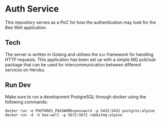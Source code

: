 # Auth Service
This repository serves as a PoC for how the authentication may look for the Bee Well application.
## Tech
The server is written in Golang and utilises the `Gin` framework for handling HTTP requests. This application has been set up with a simple MQ pub/sub package that can be used for intercommunication between different services on Heroku. 
## Run Dev
Make sure to run a development PostgreSQL through docker using the following commands:
```
docker run -e POSTGRES_PASSWORD=password -p 5432:5432 postgres:alpine
docker run -d -h bee-well -p 5672:5672 rabbitmq:alpine
```